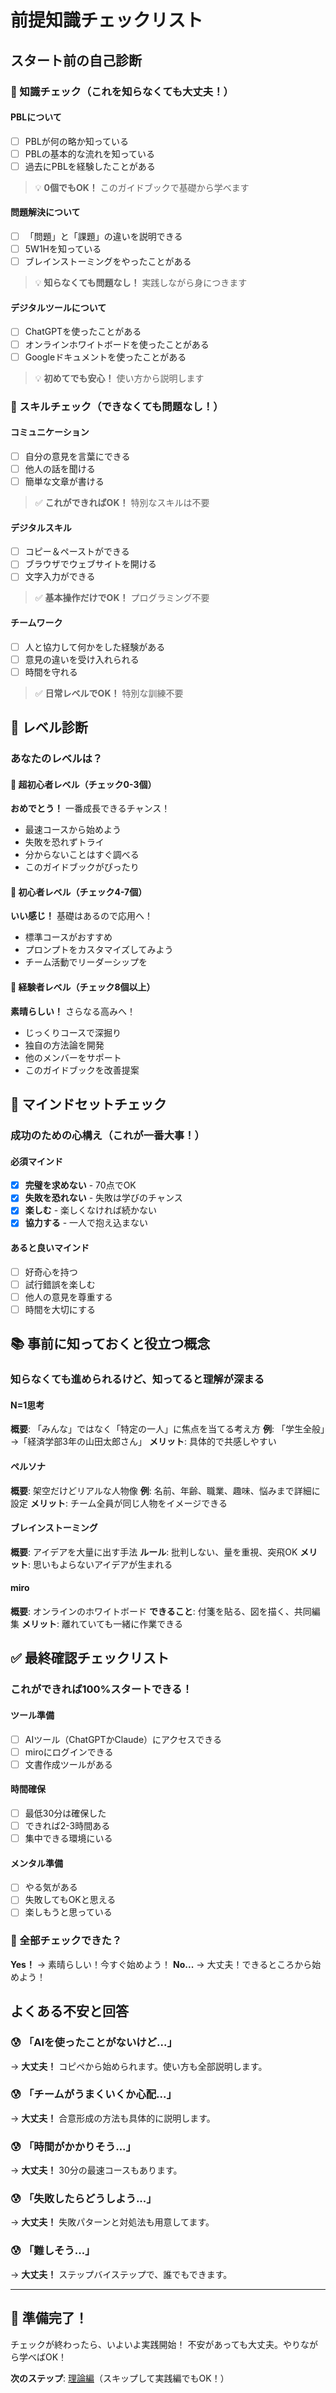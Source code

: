 # 前提知識チェックリスト

## スタート前の自己診断

### 📝 知識チェック（これを知らなくても大丈夫！）

#### PBLについて
- [ ] PBLが何の略か知っている
- [ ] PBLの基本的な流れを知っている
- [ ] 過去にPBLを経験したことがある

> 💡 **0個でもOK！** このガイドブックで基礎から学べます

#### 問題解決について
- [ ] 「問題」と「課題」の違いを説明できる
- [ ] 5W1Hを知っている
- [ ] ブレインストーミングをやったことがある

> 💡 **知らなくても問題なし！** 実践しながら身につきます

#### デジタルツールについて
- [ ] ChatGPTを使ったことがある
- [ ] オンラインホワイトボードを使ったことがある
- [ ] Googleドキュメントを使ったことがある

> 💡 **初めてでも安心！** 使い方から説明します

### 🎯 スキルチェック（できなくても問題なし！）

#### コミュニケーション
- [ ] 自分の意見を言葉にできる
- [ ] 他人の話を聞ける
- [ ] 簡単な文章が書ける

> ✅ **これができればOK！** 特別なスキルは不要

#### デジタルスキル
- [ ] コピー＆ペーストができる
- [ ] ブラウザでウェブサイトを開ける
- [ ] 文字入力ができる

> ✅ **基本操作だけでOK！** プログラミング不要

#### チームワーク
- [ ] 人と協力して何かをした経験がある
- [ ] 意見の違いを受け入れられる
- [ ] 時間を守れる

> ✅ **日常レベルでOK！** 特別な訓練不要

## 🚦 レベル診断

### あなたのレベルは？

#### 🌱 超初心者レベル（チェック0-3個）
**おめでとう！** 一番成長できるチャンス！
- 最速コースから始めよう
- 失敗を恐れずトライ
- 分からないことはすぐ調べる
- このガイドブックがぴったり

#### 🌿 初心者レベル（チェック4-7個）
**いい感じ！** 基礎はあるので応用へ！
- 標準コースがおすすめ
- プロンプトをカスタマイズしてみよう
- チーム活動でリーダーシップを

#### 🌳 経験者レベル（チェック8個以上）
**素晴らしい！** さらなる高みへ！
- じっくりコースで深掘り
- 独自の方法論を開発
- 他のメンバーをサポート
- このガイドブックを改善提案

## 💪 マインドセットチェック

### 成功のための心構え（これが一番大事！）

#### 必須マインド
- [x] **完璧を求めない** - 70点でOK
- [x] **失敗を恐れない** - 失敗は学びのチャンス
- [x] **楽しむ** - 楽しくなければ続かない
- [x] **協力する** - 一人で抱え込まない

#### あると良いマインド
- [ ] 好奇心を持つ
- [ ] 試行錯誤を楽しむ
- [ ] 他人の意見を尊重する
- [ ] 時間を大切にする

## 📚 事前に知っておくと役立つ概念

### 知らなくても進められるけど、知ってると理解が深まる

#### N=1思考
**概要**: 「みんな」ではなく「特定の一人」に焦点を当てる考え方
**例**: 「学生全般」→「経済学部3年の山田太郎さん」
**メリット**: 具体的で共感しやすい

#### ペルソナ
**概要**: 架空だけどリアルな人物像
**例**: 名前、年齢、職業、趣味、悩みまで詳細に設定
**メリット**: チーム全員が同じ人物をイメージできる

#### ブレインストーミング
**概要**: アイデアを大量に出す手法
**ルール**: 批判しない、量を重視、突飛OK
**メリット**: 思いもよらないアイデアが生まれる

#### miro
**概要**: オンラインのホワイトボード
**できること**: 付箋を貼る、図を描く、共同編集
**メリット**: 離れていても一緒に作業できる

## ✅ 最終確認チェックリスト

### これができれば100%スタートできる！

#### ツール準備
- [ ] AIツール（ChatGPTかClaude）にアクセスできる
- [ ] miroにログインできる
- [ ] 文書作成ツールがある

#### 時間確保
- [ ] 最低30分は確保した
- [ ] できれば2-3時間ある
- [ ] 集中できる環境にいる

#### メンタル準備
- [ ] やる気がある
- [ ] 失敗してもOKと思える
- [ ] 楽しもうと思っている

### 🎊 全部チェックできた？

**Yes！** → 素晴らしい！今すぐ始めよう！
**No...** → 大丈夫！できるところから始めよう！

## よくある不安と回答

### 😰 「AIを使ったことがないけど...」
→ **大丈夫！** コピペから始められます。使い方も全部説明します。

### 😰 「チームがうまくいくか心配...」
→ **大丈夫！** 合意形成の方法も具体的に説明します。

### 😰 「時間がかかりそう...」
→ **大丈夫！** 30分の最速コースもあります。

### 😰 「失敗したらどうしよう...」
→ **大丈夫！** 失敗パターンと対処法も用意してます。

### 😰 「難しそう...」
→ **大丈夫！** ステップバイステップで、誰でもできます。

---

## 🚀 準備完了！

チェックが終わったら、いよいよ実践開始！
不安があっても大丈夫。やりながら学べばOK！

**次のステップ**: [理論編](../02_theory.md)（スキップして実践編でもOK！）